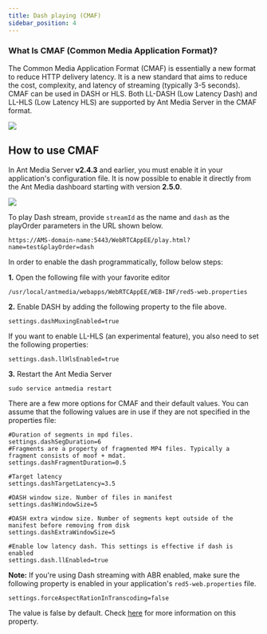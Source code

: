 ```yaml
---
title: Dash playing (CMAF)
sidebar_position: 4
---
```


### What Is CMAF (Common Media Application Format)?

The Common Media Application Format (CMAF) is essentially a new format to reduce HTTP delivery latency. It is a new standard that aims to reduce the cost, complexity, and latency of streaming (typically 3-5 seconds). CMAF can be used in DASH or HLS. Both LL-DASH (Low Latency Dash) and LL-HLS (Low Latency HLS) are supported by Ant Media Server in the CMAF format.

![](@site/static/img/126611-CMAF-Fig1-ORG.jpg)

How to use CMAF
---------------

In Ant Media Server **v2.4.3** and earlier, you must enable it in your application's configuration file. It is now possible to enable it directly from the Ant Media dashboard starting with version **2.5.0**.

![](@site/static/img/playing-live-streams/dash-playing/dash-enabled.png)

To play Dash stream, provide ```streamId``` as the name and ```dash``` as the playOrder parameters in the URL shown below. 
    
```https://AMS-domain-name:5443/WebRTCAppEE/play.html?name=test&playOrder=dash```

In order to enable the dash programmatically, follow below steps:

**1.** Open the following file with your favorite editor

    /usr/local/antmedia/webapps/WebRTCAppEE/WEB-INF/red5-web.properties

**2.** Enable DASH by adding the following property to the file above.

    settings.dashMuxingEnabled=true

If you want to enable LL-HLS (an experimental feature), you also need to set the following properties:

    settings.dash.llHlsEnabled=true

**3.** Restart the Ant Media Server

    sudo service antmedia restart

There are a few more options for CMAF and their default values. You can assume that the following values are in use if they are not specified in the properties file:

    #Duration of segments in mpd files.
    settings.dashSegDuration=6
    #Fragments are a property of fragmented MP4 files. Typically a fragment consists of moof + mdat.
    settings.dashFragmentDuration=0.5
    
    #Target latency
    settings.dashTargetLatency=3.5
    
    #DASH window size. Number of files in manifest
    settings.dashWindowSize=5
    
    #DASH extra window size. Number of segments kept outside of the manifest before removing from disk
    settings.dashExtraWindowSize=5
    
    #Enable low latency dash. This settings is effective if dash is enabled
    settings.dash.llEnabled=true

**Note:** If you're using Dash streaming with ABR enabled, make sure the following property is enabled in your application's ```red5-web.properties``` file.

    settings.forceAspectRationInTranscoding=false

The value is false by default. Check [here](https://antmedia.io/javadoc/io/antmedia/AppSettings.html#forceAspectRatioInTranscoding) for more information on this property.